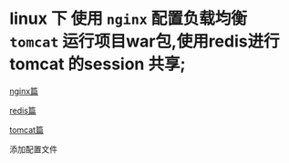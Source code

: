 # linux 下 使用 `nginx` 配置负载均衡 `tomcat` 运行项目war包,使用redis进行tomcat 的session 共享;
[nginx篇](/O&M/Server/nginx/tomcat%20nginx%20redis%20lab.md)

[redis篇](/O&M/Server/redis/tomcat%20nginx%20redis%20lab.md)

[tomcat篇](/O&M/Server/tomcat/tomcat%20nginx%20redis%20lab.md)

添加配置文件

```conf

